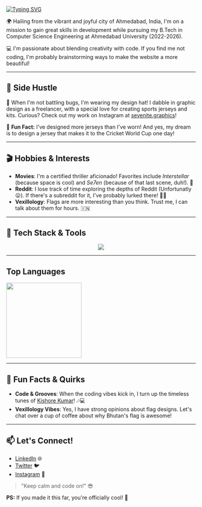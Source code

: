[![Typing SVG](https://readme-typing-svg.herokuapp.com?font=poppins&weight=700&pause=600&width=435&lines=Hello!;I'm+Meet+Suthar;Aspiring+Frontend+Developer;Designer)](https://git.io/typing-svg)

🌍 Hailing from the vibrant and joyful city of Ahmedabad, India, I'm on a mission to gain great skills in development while pursuing my B.Tech in Computer Science Engineering at Ahmedabad University (2022-2026).

💻 I'm passionate about blending creativity with code. If you find me not coding, I'm probably brainstorming ways to make the website a more beautiful!

---

## 💼 Side Hustle

🎨 When I'm not battling bugs, I'm wearing my design hat! I dabble in graphic design as a freelancer, with a special love for creating sports jerseys and kits. Curious? Check out my work on Instagram at [sevenite.graphics](https://instagram.com/sevenite.graphics)! 

🏏 **Fun Fact:** I've designed more jerseys than I've worn! And yes, my dream is to design a jersey that makes it to the Cricket World Cup one day!

---

## 🎬 Hobbies & Interests

- **Movies**: I'm a certified thriller aficionado! Favorites include *Interstellar* (because space is cool) and *Se7en* (because of that last scene, duh!). 🍿
- **Reddit**: I lose track of time exploring the depths of Reddit (Unfortunatly 😛). If there's a subreddit for it, I've probably lurked there! 🕵️‍♂️
- **Vexillology**: Flags are more interesting than you think. Trust me, I can talk about them for hours. 🇮🇳

---

## 🔧 Tech Stack & Tools

<p align="center">
  <a href="https://skillicons.dev">
    <img src="https://skillicons.dev/icons?i=c,cpp,html,css,js,git,github,apple,react,tailwind,vite,figma,ps,ai" />
  </a>
</p>

---

## Top Languages

<a href="https://github.com/meetsuthar27">
  <img height=200 align="center" src="https://github-readme-stats.vercel.app/api/top-langs/?username=meetsuthar27&layout=compact&theme=gotham&card_width=720" />
</a>

---


## 🎯 Fun Facts & Quirks

- **Code & Grooves**: When the coding vibes kick in, I turn up the timeless tunes of [Kishore Kumar](https://open.spotify.com/artist/0GF4shudTAFv8ak9eWdd4Y)! 🎶💻
- **Vexillology Vibes**: Yes, I have strong opinions about flag designs. Let's chat over a cup of coffee about why Bhutan's flag is awesome!

---

## 📫 Let's Connect!

- [LinkedIn](https://www.linkedin.com/in/meetsuthar) 🌐
- [Twitter](https://twitter.com/meetsuthar) 🐦
- [Instagram](https://instagram.com/meetsuthar) 📸


> "Keep calm and code on!" 😎

**PS:** If you made it this far, you're officially cool! 🎉
